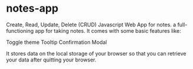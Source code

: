 # notes-app
Create, Read, Update, Delete (CRUD)  Javascript Web App for notes.
a full-functioning app for taking notes. It comes with some basic features like:

Toggle theme
Tooltip
Confirmation Modal

It stores data on the local storage of your browser so that you can retrieve your data 
after quitting your browser.

